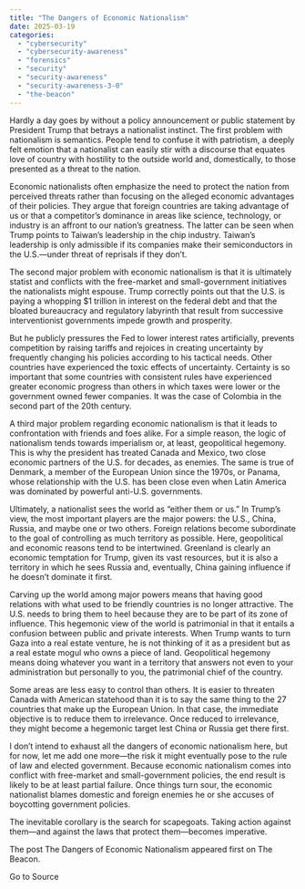 ```yaml
---
title: "The Dangers of Economic Nationalism"
date: 2025-03-19
categories: 
  - "cybersecurity"
  - "cybersecurity-awareness"
  - "forensics"
  - "security"
  - "security-awareness"
  - "security-awareness-3-0"
  - "the-beacon"
---
```


Hardly a day goes by without a policy announcement or public statement by President Trump that betrays a nationalist instinct. The first problem with nationalism is semantics. People tend to confuse it with patriotism, a deeply felt emotion that a nationalist can easily stir with a discourse that equates love of country with hostility to the outside world and, domestically, to those presented as a threat to the nation. 

Economic nationalists often emphasize the need to protect the nation from perceived threats rather than focusing on the alleged economic advantages of their policies. They argue that foreign countries are taking advantage of us or that a competitor’s dominance in areas like science, technology, or industry is an affront to our nation’s greatness. The latter can be seen when Trump points to Taiwan’s leadership in the chip industry. Taiwan’s leadership is only admissible if its companies make their semiconductors in the U.S.—under threat of reprisals if they don’t.

The second major problem with economic nationalism is that it is ultimately statist and conflicts with the free-market and small-government initiatives the nationalists might espouse. Trump correctly points out that the U.S. is paying a whopping $1 trillion in interest on the federal debt and that the bloated bureaucracy and regulatory labyrinth that result from successive interventionist governments impede growth and prosperity. 

But he publicly pressures the Fed to lower interest rates artificially, prevents competition by raising tariffs and rejoices in creating uncertainty by frequently changing his policies according to his tactical needs. Other countries have experienced the toxic effects of uncertainty. Certainty is so important that some countries with consistent rules have experienced greater economic progress than others in which taxes were lower or the government owned fewer companies. It was the case of Colombia in the second part of the 20th century. 

A third major problem regarding economic nationalism is that it leads to confrontation with friends and foes alike. For a simple reason, the logic of nationalism tends towards imperialism or, at least, geopolitical hegemony. This is why the president has treated Canada and Mexico, two close economic partners of the U.S. for decades, as enemies. The same is true of Denmark, a member of the European Union since the 1970s, or Panama, whose relationship with the U.S. has been close even when Latin America was dominated by powerful anti-U.S. governments. 

Ultimately, a nationalist sees the world as “either them or us.” In Trump’s view, the most important players are the major powers: the U.S., China, Russia, and maybe one or two others. Foreign relations become subordinate to the goal of controlling as much territory as possible. Here, geopolitical and economic reasons tend to be intertwined. Greenland is clearly an economic temptation for Trump, given its vast resources, but it is also a territory in which he sees Russia and, eventually, China gaining influence if he doesn’t dominate it first. 

Carving up the world among major powers means that having good relations with what used to be friendly countries is no longer attractive. The U.S. needs to bring them to heel because they are to be part of its zone of influence. This hegemonic view of the world is patrimonial in that it entails a confusion between public and private interests. When Trump wants to turn Gaza into a real estate venture, he is not thinking of it as a president but as a real estate mogul who owns a piece of land. Geopolitical hegemony means doing whatever you want in a territory that answers not even to your administration but personally to you, the patrimonial chief of the country. 

Some areas are less easy to control than others. It is easier to threaten Canada with American statehood than it is to say the same thing to the 27 countries that make up the European Union. In that case, the immediate objective is to reduce them to irrelevance. Once reduced to irrelevance, they might become a hegemonic target lest China or Russia get there first.

I don’t intend to exhaust all the dangers of economic nationalism here, but for now, let me add one more—the risk it might eventually pose to the rule of law and elected government. Because economic nationalism comes into conflict with free-market and small-government policies, the end result is likely to be at least partial failure. Once things turn sour, the economic nationalist blames domestic and foreign enemies he or she accuses of boycotting government policies. 

The inevitable corollary is the search for scapegoats. Taking action against them—and against the laws that protect them—becomes imperative. 

The post The Dangers of Economic Nationalism appeared first on The Beacon.

Go to Source
